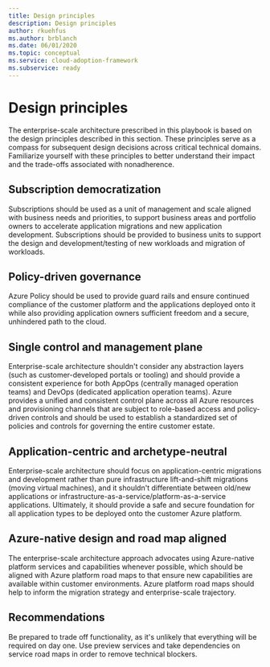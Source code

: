 ```yaml
---
title: Design principles
description: Design principles
author: rkuehfus
ms.author: brblanch
ms.date: 06/01/2020
ms.topic: conceptual
ms.service: cloud-adoption-framework
ms.subservice: ready
---
```


# Design principles

The enterprise-scale architecture prescribed in this playbook is based on the design principles described in this section. These principles serve as a compass for subsequent design decisions across critical technical domains. Familiarize yourself with these principles to better understand their impact and the trade-offs associated with nonadherence.

## Subscription democratization

Subscriptions should be used as a unit of management and scale aligned with business needs and priorities, to support business areas and portfolio owners to accelerate application migrations and new application development. Subscriptions should be provided to business units to support the design and development/testing of new workloads and migration of workloads.

## Policy-driven governance

Azure Policy should be used to provide guard rails and ensure continued compliance of the customer platform and the applications deployed onto it while also providing application owners sufficient freedom and a secure, unhindered path to the cloud.

## Single control and management plane

Enterprise-scale architecture shouldn't consider any abstraction layers (such as customer-developed portals or tooling) and should provide a consistent experience for both AppOps (centrally managed operation teams) and DevOps (dedicated application operation teams). Azure provides a unified and consistent control plane across all Azure resources and provisioning channels that are subject to role-based access and policy-driven controls and should be used to establish a standardized set of policies and controls for governing the entire customer estate.

## Application-centric and archetype-neutral

Enterprise-scale architecture should focus on application-centric migrations and development rather than pure infrastructure lift-and-shift migrations (moving virtual machines), and it shouldn't differentiate between old/new applications or infrastructure-as-a-service/platform-as-a-service applications. Ultimately, it should provide a safe and secure foundation for all application types to be deployed onto the customer Azure platform.

## Azure-native design and road map aligned

The enterprise-scale architecture approach advocates using Azure-native platform services and capabilities whenever possible, which should be aligned with Azure platform road maps to that ensure new capabilities are available within customer environments. Azure platform road maps should help to inform the migration strategy and enterprise-scale trajectory.

## Recommendations

Be prepared to trade off functionality, as it's unlikely that everything will be required on day one. Use preview services and take dependencies on service road maps in order to remove technical blockers.
